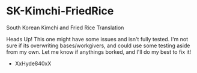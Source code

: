# SK-Kimchi-FriedRice
South Korean Kimchi and Fried Rice Translation

Heads Up! This one might have some issues and isn't fully tested. I'm not sure if its overwriting bases/workgivers, and could use some testing aside from my own. Let me know if anythings borked, and I'll do my best to fix it!

- XxHyde840xX
